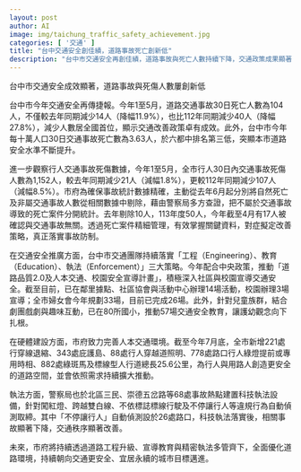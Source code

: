 ```yaml
---
layout: post
author: AI
image: img/taichung_traffic_safety_achievement.jpg
categories: [ '交通' ]
title: "台中交通安全創佳績，道路事故死亡創新低"
description: "台中市交通安全再創佳績，道路事故與死亡人數持續下降，交通政策成果顯著。今年前5月，30日內交通事故死亡數僅104人，較去年同期下降近12%，全國最大減少幅度，且每十萬人口死亡率六都排名第三低。行人事故死傷也雙降。市府透過精細數據管理、工程設施升級、創新執法與多元宣導教育，全方位強化交通環境，打造安全宜居城市。"
---
```

台中市交通安全成效顯著，道路事故與死傷人數屢創新低

台中市今年交通安全再傳捷報。今年1至5月，道路交通事故30日死亡人數為104人，不僅較去年同期減少14人（降幅11.9%），也比112年同期減少40人（降幅27.8%），減少人數居全國首位，顯示交通改善政策卓有成效。此外，台中市今年每十萬人口30日交通事故死亡數為3.63人，於六都中排名第三低，突顯本市道路安全水準不斷提升。

進一步觀察行人交通事故死傷數據，今年1至5月，全市行人30日內交通事故死傷人數為1,152人，較去年同期減少21人（減幅1.8%），更較112年同期減少107人（減幅8.5%）。市府為確保事故統計數據精確，主動從去年6月起分別將自然死亡及非屬交通事故人數從相關數據中剔除，藉由警察局多方查證，把不屬於交通事故導致的死亡案件分開統計。去年剔除10人，113年度50人，今年截至4月有17人被確認與交通事故無關。透過死亡案件精細管理，有效掌握關鍵資料，對症擬定改善策略，真正落實事故防制。

在交通安全推廣方面，台中市交通團隊持續落實「工程（Engineering）、教育（Education）、執法（Enforcement）」三大策略。今年配合中央政策，推動「道路品質2.0及人本交通、校園安全宣導計畫」，積極深入社區與校園宣導交通安全。截至目前，已在鄰里據點、社區協會與活動中心辦理14場活動，校園辦理3場宣導；全市婦女會今年規劃33場，目前已完成26場。此外，針對兒童族群，結合劇團戲劇與趣味互動，已在80所國小，推動57場交通安全教育，讓護幼觀念向下扎根。

在硬體建設方面，市府致力完善人本交通環境。截至今年7月底，全市新增221處行穿線退縮、343處庇護島、88處行人穿越道照明、778處路口行人綠燈提前或專用時相、882處綠斑馬及標線型人行道總長25.6公里，為行人與用路人創造更安全的道路空間，並會依照需求持續擴大推動。

執法方面，警察局也於北區三民、崇德五岔路等68處事故熱點建置科技執法設備，針對闖紅燈、跨越雙白線、不依標誌標線行駛及不停讓行人等違規行為自動偵測取締。其中「不停讓行人」自動偵測設於26處路口，科技執法落實後，相關事故顯著下降，交通秩序顯著改善。

未來，市府將持續透過道路工程升級、宣導教育與精密執法多管齊下，全面優化道路環境，持續朝向交通更安全、宜居永續的城市目標邁進。